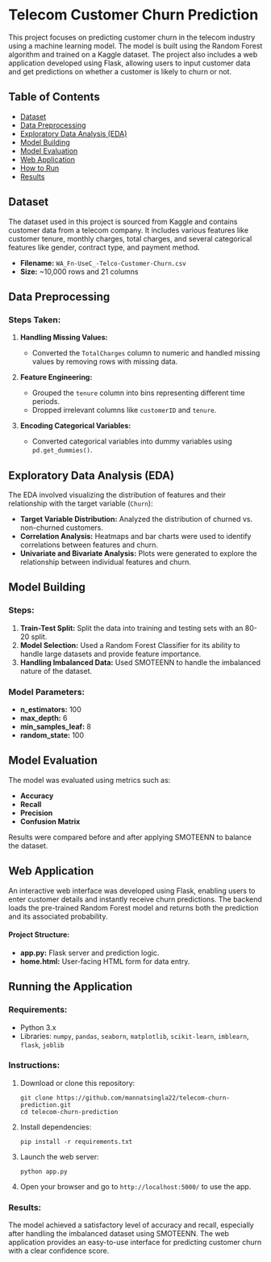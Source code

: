 # Telecom Customer Churn Prediction

This project focuses on predicting customer churn in the telecom industry using a machine learning model. The model is built using the Random Forest algorithm and trained on a Kaggle dataset. The project also includes a web application developed using Flask, allowing users to input customer data and get predictions on whether a customer is likely to churn or not.

## Table of Contents

- [Dataset](#dataset)
- [Data Preprocessing](#data-preprocessing)
- [Exploratory Data Analysis (EDA)](#exploratory-data-analysis-eda)
- [Model Building](#model-building)
- [Model Evaluation](#model-evaluation)
- [Web Application](#web-application)
- [How to Run](#how-to-run)
- [Results](#results)

## Dataset

The dataset used in this project is sourced from Kaggle and contains customer data from a telecom company. It includes various features like customer tenure, monthly charges, total charges, and several categorical features like gender, contract type, and payment method.

- **Filename:** `WA_Fn-UseC_-Telco-Customer-Churn.csv`
- **Size:** ~10,000 rows and 21 columns

## Data Preprocessing

### Steps Taken:
1. **Handling Missing Values:**
   - Converted the `TotalCharges` column to numeric and handled missing values by removing rows with missing data.
   
2. **Feature Engineering:**
   - Grouped the `tenure` column into bins representing different time periods.
   - Dropped irrelevant columns like `customerID` and `tenure`.

3. **Encoding Categorical Variables:**
   - Converted categorical variables into dummy variables using `pd.get_dummies()`.

## Exploratory Data Analysis (EDA)

The EDA involved visualizing the distribution of features and their relationship with the target variable (`Churn`):

- **Target Variable Distribution:** Analyzed the distribution of churned vs. non-churned customers.
- **Correlation Analysis:** Heatmaps and bar charts were used to identify correlations between features and churn.
- **Univariate and Bivariate Analysis:** Plots were generated to explore the relationship between individual features and churn.

## Model Building

### Steps:
1. **Train-Test Split:** Split the data into training and testing sets with an 80-20 split.
2. **Model Selection:** Used a Random Forest Classifier for its ability to handle large datasets and provide feature importance.
3. **Handling Imbalanced Data:** Used SMOTEENN to handle the imbalanced nature of the dataset.

### Model Parameters:
- **n_estimators:** 100
- **max_depth:** 6
- **min_samples_leaf:** 8
- **random_state:** 100

## Model Evaluation

The model was evaluated using metrics such as:

- **Accuracy**
- **Recall**
- **Precision**
- **Confusion Matrix**

Results were compared before and after applying SMOTEENN to balance the dataset.

## Web Application

An interactive web interface was developed using Flask, enabling users to enter customer details and instantly receive churn predictions. The backend loads the pre-trained Random Forest model and returns both the prediction and its associated probability.

#### Project Structure:
- **app.py:** Flask server and prediction logic.
- **home.html:** User-facing HTML form for data entry.

## Running the Application

### Requirements:
- Python 3.x
- Libraries: `numpy`, `pandas`, `seaborn`, `matplotlib`, `scikit-learn`, `imblearn`, `flask`, `joblib`

### Instructions:
1. Download or clone this repository:
   ```shell
   git clone https://github.com/mannatsingla22/telecom-churn-prediction.git
   cd telecom-churn-prediction
   ```
2. Install dependencies:
   ```shell
   pip install -r requirements.txt
   ```
3. Launch the web server:
   ```shell
   python app.py
   ```
4. Open your browser and go to `http://localhost:5000/` to use the app.

### Results:
The model achieved a satisfactory level of accuracy and recall, especially after handling the imbalanced dataset using SMOTEENN. The web application provides an easy-to-use interface for predicting customer churn with a clear confidence score.

